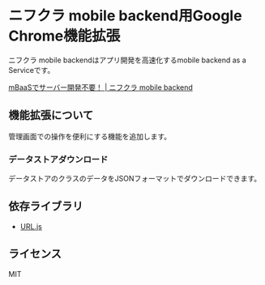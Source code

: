 # ニフクラ mobile backend用Google Chrome機能拡張

ニフクラ mobile backendはアプリ開発を高速化するmobile backend as a Serviceです。

[mBaaSでサーバー開発不要！ | ニフクラ mobile backend](https://mbaas.nifcloud.com/)

## 機能拡張について

管理画面での操作を便利にする機能を追加します。

### データストアダウンロード

データストアのクラスのデータをJSONフォーマットでダウンロードできます。

## 依存ライブラリ

- [URL.js](https://github.com/duzun/URL.js)

## ライセンス

MIT